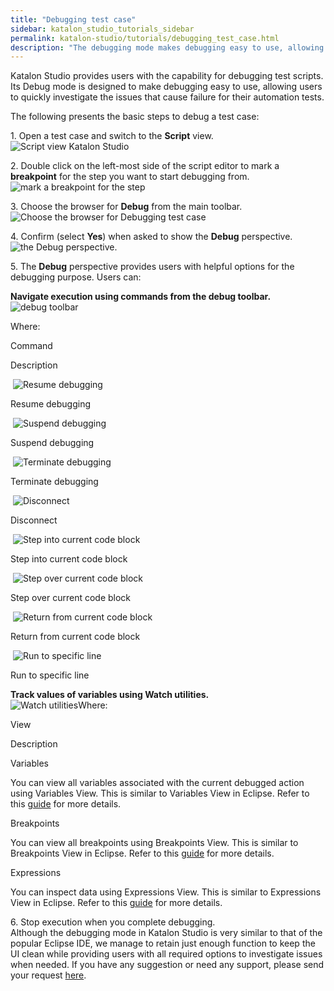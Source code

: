 ```yaml
---
title: "Debugging test case"
sidebar: katalon_studio_tutorials_sidebar
permalink: katalon-studio/tutorials/debugging_test_case.html
description: "The debugging mode makes debugging easy to use, allowing users to quickly investigate the issues that cause failure for their automation tests."
---
```

Katalon Studio provides users with the capability for debugging test scripts. Its Debug mode is designed to make debugging easy to use, allowing users to quickly investigate the issues that cause failure for their automation tests.

The following presents the basic steps to debug a test case:

1\. Open a test case and switch to the **Script** view.  
![Script view Katalon Studio](../../images/katalon-studio/tutorials/debugging_test_case/Script-view.png)

2\. Double click on the left-most side of the script editor to mark a **breakpoint** for the step you want to start debugging from.  
![mark a breakpoint for the step](../../images/katalon-studio/tutorials/debugging_test_case/mark-a-breakpoint.png)

3\. Choose the browser for **Debug** from the main toolbar.  
![Choose the browser for Debugging test case](../../images/katalon-studio/tutorials/debugging_test_case/the-browser.png)

4\. Confirm (select **Yes**) when asked to show the **Debug** perspective.  
![the Debug perspective.](../../images/katalon-studio/tutorials/debugging_test_case/Debug-perspective.png)

5\. The **Debug** perspective provides users with helpful options for the debugging purpose. Users can:

**Navigate execution using commands from the debug toolbar.**  
![debug toolbar](../../images/katalon-studio/tutorials/debugging_test_case/Navigate-execution.png)

Where:

Command

Description

 ![Resume debugging](../../images/katalon-studio/tutorials/debugging_test_case/Resume-debugging.png)

Resume debugging

 ![Suspend debugging](../../images/katalon-studio/tutorials/debugging_test_case/Suspend-debugging.png)

Suspend debugging

 ![Terminate debugging](../../images/katalon-studio/tutorials/debugging_test_case/Terminate-debugging.png)

Terminate debugging

 ![Disconnect](../../images/katalon-studio/tutorials/debugging_test_case/Disconnect.png)

Disconnect

 ![Step into current code block](../../images/katalon-studio/tutorials/debugging_test_case/Step-into-current-code-block.png)

Step into current code block

 ![Step over current code block](../../images/katalon-studio/tutorials/debugging_test_case/Step-over-current-code-block.png)

Step over current code block

 ![Return from current code block](../../images/katalon-studio/tutorials/debugging_test_case/Return-from-current-code-block.png)

Return from current code block

 ![Run to specific line](../../images/katalon-studio/tutorials/debugging_test_case/Run-to-specific-line.png)

Run to specific line

**Track values of variables using Watch utilities.**  
![Watch utilities](../../images/katalon-studio/tutorials/debugging_test_case/Watch-utilities.png)Where:

View

Description

Variables

You can view all variables associated with the current debugged action using Variables View. This is similar to Variables View in Eclipse. Refer to this [guide](http://help.eclipse.org/luna/index.jsp?topic=%2Forg.eclipse.jdt.doc.user%2Freference%2Fviews%2Fexpressions%2Fref-expressions_view.htm) for more details.

Breakpoints

You can view all breakpoints using Breakpoints View. This is similar to Breakpoints View in Eclipse. Refer to this [guide](http://help.eclipse.org/luna/index.jsp?topic=%2Forg.eclipse.jdt.doc.user%2Freference%2Fviews%2Fexpressions%2Fref-expressions_view.htm) for more details.

Expressions

You can inspect data using Expressions View. This is similar to Expressions View in Eclipse. Refer to this [guide](http://help.eclipse.org/luna/index.jsp?topic=%2Forg.eclipse.jdt.doc.user%2Freference%2Fviews%2Fexpressions%2Fref-expressions_view.htm) for more details.

6\. Stop execution when you complete debugging.  
Although the debugging mode in Katalon Studio is very similar to that of the popular Eclipse IDE, we manage to retain just enough function to keep the UI clean while providing users with all required options to investigate issues when needed. If you have any suggestion or need any support, please send your request [here](https://www.katalon.com/#submit-ticket).